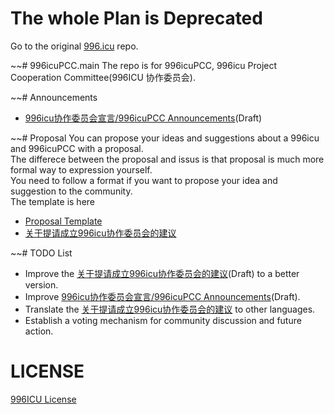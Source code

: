 # The whole Plan is Deprecated 
Go to the original [996.icu](https://github.com/996icu/996.ICU/) repo.

~~# 996icuPCC.main
The repo is for 996icuPCC, 996icu Project Cooperation Committee(996ICU 协作委员会).

~~# Announcements
* [996icu协作委员会宣言/996icuPCC Announcements](announcements/996icuPCC_announcements.md)(Draft)


~~# Proposal
You can propose your ideas and suggestions about a 996icu and 996icuPCC with a proposal. <br/>
The differece between the proposal and issus is that proposal is much more formal way to expression yourself. <br/>
You need to follow a format if you want to propose your idea and suggestion to the community. <br/>
The template is here <br/>
* [Proposal Template](/proposal/proposal_template.md)
* [关于提请成立996icu协作委员会的建议](/proposal/proposal_for_996icu_project_coporation_committee_zh.CN.md)

~~# TODO List
* Improve the [关于提请成立996icu协作委员会的建议](/proposal/proposal_for_996icu_project_coporation_committee_zh.CN.md)(Draft) to a better version.
* Improve [996icu协作委员会宣言/996icuPCC Announcements](announcements/996icuPCC_announcements.md)(Draft).
* Translate the [关于提请成立996icu协作委员会的建议](/proposal/proposal_for_996icu_project_coporation_committee_zh.CN.md) to other languages.
* Establish a voting mechanism for community discussion and future action.

# LICENSE
[996ICU License](https://github.com/996icu/996.ICU/blob/master/LICENSE)
